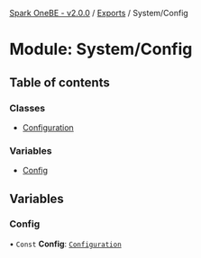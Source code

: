 [Spark OneBE - v2.0.0](../README.md) / [Exports](../modules.md) / System/Config

# Module: System/Config

## Table of contents

### Classes

- [Configuration](../classes/System_Config.Configuration.md)

### Variables

- [Config](System_Config.md#config)

## Variables

### Config

• `Const` **Config**: [`Configuration`](../classes/System_Config.Configuration.md)
